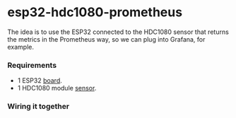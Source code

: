 # esp32-hdc1080-prometheus

The idea is to use the ESP32 connected to the HDC1080 sensor that returns the metrics in the Prometheus way, so we can plug into Grafana, for example.

### Requirements
- 1 ESP32 [board](https://www.aliexpress.com/item/1005002611857804.html?spm=a2g0o.productlist.main.1.341f738aIZQPfx&algo_pvid=6bccb686-4d11-4a8b-826a-7f6ebfa50580&algo_exp_id=6bccb686-4d11-4a8b-826a-7f6ebfa50580-0&pdp_ext_f=%7B%22sku_id%22%3A%2212000021386518349%22%7D&pdp_npi=2%40dis%21BRL%2159.35%2146.92%21%21%21%21%21%40211bf49716711494666402914d077f%2112000021386518349%21sea&curPageLogUid=bRmCcKgmboMO).
- 1 HDC1080 module [sensor](https://www.aliexpress.com/item/32835319730.html?spm=a2g0o.productlist.main.1.2a6d42d2O5uOXk&algo_pvid=992af8ee-ec4a-417d-8229-e9c5ba920535&algo_exp_id=992af8ee-ec4a-417d-8229-e9c5ba920535-0&pdp_ext_f=%7B%22sku_id%22%3A%2212000018098679773%22%7D&pdp_npi=2%40dis%21BRL%2110.22%219.72%21%21%21%21%21%40211bf49716711494895823119d077f%2112000018098679773%21sea&curPageLogUid=LyvwgWtbp5Vw).

### Wiring it together
